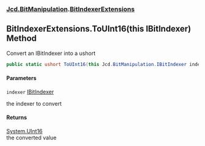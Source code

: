 ### [Jcd.BitManipulation](Jcd.BitManipulation.md 'Jcd.BitManipulation').[BitIndexerExtensions](Jcd.BitManipulation.BitIndexerExtensions.md 'Jcd.BitManipulation.BitIndexerExtensions')

## BitIndexerExtensions.ToUInt16(this IBitIndexer) Method

Convert an IBitIndexer into a ushort

```csharp
public static ushort ToUInt16(this Jcd.BitManipulation.IBitIndexer indexer);
```
#### Parameters

<a name='Jcd.BitManipulation.BitIndexerExtensions.ToUInt16(thisJcd.BitManipulation.IBitIndexer).indexer'></a>

`indexer` [IBitIndexer](Jcd.BitManipulation.IBitIndexer.md 'Jcd.BitManipulation.IBitIndexer')

the indexer to convert

#### Returns
[System.UInt16](https://docs.microsoft.com/en-us/dotnet/api/System.UInt16 'System.UInt16')  
the converted value